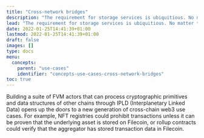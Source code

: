 ```yaml
---
title: "Cross-network bridges"
description: "The requirement for storage services is ubiquitious. No matter the chain, network, or application, through cross-network on-chain bridges, smart contracts on other chains would be able to access Filecoin storage in a trustless manner. Similarly, Filecoin actors would be able to interact with code on other chains, or generate proofs of Filecoin state or events that can be understood by counterparts such as Ethereum, NEAR, Solana, etc."
lead: "The requirement for storage services is ubiquitious. No matter the chain, network, or application, through cross-network on-chain bridges, smart contracts on other chains would be able to access Filecoin storage in a trustless manner. Similarly, Filecoin actors would be able to interact with code on other chains, or generate proofs of Filecoin state or events that can be understood by counterparts such as Ethereum, NEAR, Solana, etc."
date: 2022-01-25T14:41:39+01:00
lastmod: 2022-01-25T14:41:39+01:00
draft: false
images: []
type: docs
menu:
  concepts:
    parent: "use-cases"
    identifier: "concepts-use-cases-cross-network-bridges"
toc: true
---
```


Building a suite of FVM actors that can process cryptographic primitives and data structures of other chains through IPLD (Interplanetary Linked Data) opens up the doors to a new generation of cross-chain web3 use cases. For example, NFT registries could prohibit transactions unless it can be proven that the underlying asset is stored on Filecoin, or rollup contracts could verify that the aggregator has stored transaction data in Filecoin.
